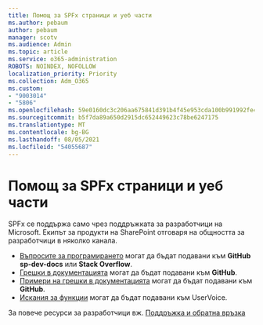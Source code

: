 ```yaml
---
title: Помощ за SPFx страници и уеб части
ms.author: pebaum
author: pebaum
manager: scotv
ms.audience: Admin
ms.topic: article
ms.service: o365-administration
ROBOTS: NOINDEX, NOFOLLOW
localization_priority: Priority
ms.collection: Adm_O365
ms.custom:
- "9003014"
- "5806"
ms.openlocfilehash: 59e0160dc3c206aa675841d391b4f45e953cda100b991992fe4668d697c9e069
ms.sourcegitcommit: b5f7da89a650d2915dc652449623c78be6247175
ms.translationtype: MT
ms.contentlocale: bg-BG
ms.lasthandoff: 08/05/2021
ms.locfileid: "54055687"
---
```

# <a name="help-with-spfx-pages-and-web-parts"></a>Помощ за SPFx страници и уеб части

SPFx се поддържа само чрез поддръжката за разработчици на Microsoft. Екипът за продукти на SharePoint отговаря на общността за разработчици в няколко канала.

- [Въпросите за програмирането](https://docs.microsoft.com/sharepoint/dev/support-feedback#programming-questions)  могат да бъдат подавани към **GitHub sp-dev-docs** или **Stack Overflow**.
- [Грешки в документацията](https://docs.microsoft.com/sharepoint/dev/support-feedback#documentation-bugs) могат да бъдат подавани към **GitHub**.
- [Примери на грешки в документацията](https://docs.microsoft.com/sharepoint/dev/support-feedback#sample-application-bugs) могат да бъдат подавани към **GitHub**.
- [Искания за функции](https://docs.microsoft.com/sharepoint/dev/support-feedback#feature-requests) могат да бъдат подавани към UserVoice.

За повече ресурси за разработчици вж. [Поддръжка и обратна връзка](https://docs.microsoft.com/sharepoint/dev/support-feedback)